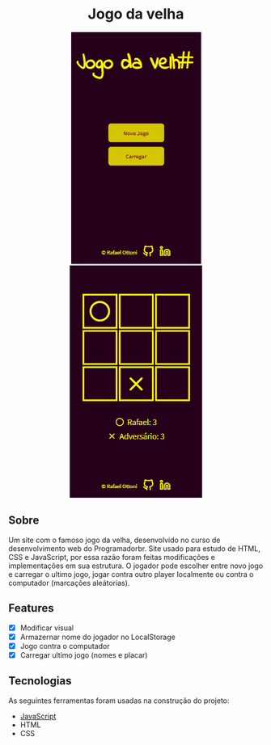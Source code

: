 <h1 align="center">Jogo da velha</h1>

<p align="center" float="left">
  <img src="./assets/readme/site (1).png" />
  <img src="./assets/readme/site (2).png"  />
</p>

## Sobre

Um site com o famoso jogo da velha, desenvolvido no curso de desenvolvimento web do Programadorbr. Site usado para estudo de HTML, CSS e JavaScript, por essa razão foram feitas modificações e implementações em sua estrutura.
O jogador pode escolher entre novo jogo e carregar o ultimo jogo, jogar contra outro player localmente ou contra o computador (marcações aleátorias).

## Features

- [x] Modificar visual
- [x] Armazernar nome do jogador no LocalStorage
- [x] Jogo contra o computador
- [x] Carregar ultimo jogo (nomes e placar)

## Tecnologias

As seguintes ferramentas foram usadas na construção do projeto:

- [JavaScript](https://www.javascript.com/)
- HTML
- CSS
